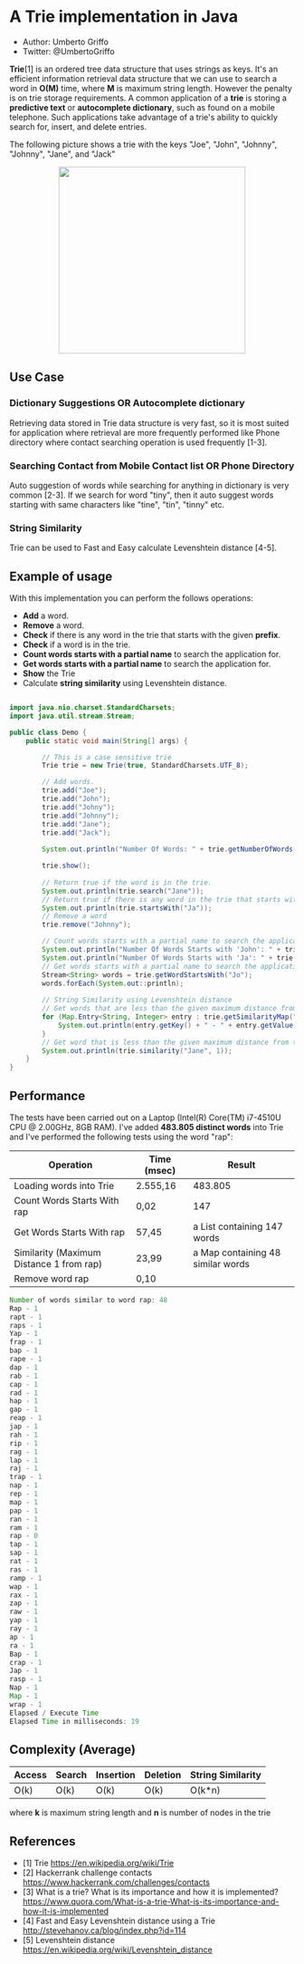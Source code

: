 # A Trie implementation in Java
* Author: Umberto Griffo
* Twitter: @UmbertoGriffo

**Trie**[1] is an ordered tree data structure that uses strings as keys. It's an efficient information retrieval data structure that we can use to search a word in **O(M)** time, where **M** is maximum string length. However the penalty is on trie storage requirements.
A common application of a **trie** is storing a **predictive text** or **autocomplete dictionary**, such as found on a mobile telephone.
Such applications take advantage of a trie's ability to quickly search for, insert, and delete entries.

The following picture shows a trie with the keys "Joe", "John", "Johnny", "Johnny", "Jane", and "Jack"
<p align="center">
  <img src="https://github.com/umbertogriffo/Trie/blob/master/Trie_example.png" height="330" width="330" />
</p>

## Use Case

### Dictionary Suggestions OR Autocomplete dictionary

Retrieving data stored in Trie data structure is very fast, so it is most suited for application where retrieval are more frequently performed like Phone directory where contact searching operation is used frequently [1-3].

### Searching Contact from Mobile Contact list OR Phone Directory

Auto suggestion of words while searching for anything in dictionary is very common [2-3].
If we search for word "tiny", then it auto suggest words starting with same characters like "tine", "tin", "tinny" etc.

### String Similarity 

Trie can be used to Fast and Easy calculate Levenshtein distance [4-5].

## Example of usage

With this implementation you can perform the follows operations:

- **Add** a word.
- **Remove** a word.
- **Check** if there is any word in the trie that starts with the given **prefix**.
- **Check** if a word is in the trie.
- **Count words starts with a partial name** to search the application for.
- **Get words starts with a partial name** to search the application for.
- **Show** the Trie
- Calculate **string similarity** using Levenshtein distance.

``` java

import java.nio.charset.StandardCharsets;
import java.util.stream.Stream;

public class Demo {
	public static void main(String[] args) {

		// This is a case sensitive trie
		Trie trie = new Trie(true, StandardCharsets.UTF_8);

		// Add words.
		trie.add("Joe");
		trie.add("John");
		trie.add("Johny");
		trie.add("Johnny");
		trie.add("Jane");
		trie.add("Jack");
		
		System.out.println("Number Of Words: " + trie.getNumberOfWords());

		trie.show();
		
		// Return true if the word is in the trie.
		System.out.println(trie.search("Jane"));
		// Return true if there is any word in the trie that starts with the given prefix.
		System.out.println(trie.startsWith("Ja"));
		// Remove a word
		trie.remove("Johnny");

		// Count words starts with a partial name to search the application for
		System.out.println("Number Of Words Starts with 'John': " + trie.countWordStartsWith("John"));
		System.out.println("Number Of Words Starts with 'Ja': " + trie.countWordStartsWith("Ja"));
		// Get words starts with a partial name to search the application for
		Stream<String> words = trie.getWordStartsWith("Jo");
		words.forEach(System.out::println);
		
		// String Similarity using Levenshtein distance		
		// Get words that are less than the given maximum distance from the target word
		for (Map.Entry<String, Integer> entry : trie.getSimilarityMap("Jane", 1).entrySet()) {
			System.out.println(entry.getKey() + " - " + entry.getValue());
		}
		// Get word that is less than the given maximum distance from the target word
		System.out.println(trie.similarity("Jane", 1));
	}
}
``` 
## Performance

The tests have been carried out on a Laptop (Intel(R) Core(TM) i7-4510U CPU @ 2.00GHz, 8GB RAM).
I've added **483.805 distinct words** into Trie and I've performed the following tests using the word "rap":

|Operation|Time (msec)|Result|
|----|----|----|
|Loading words into Trie|2.555,16|483.805|
|Count Words Starts With rap|0,02|147|
|Get Words Starts With rap|57,45| a List containing 147 words|
|Similarity (Maximum Distance 1 from rap)|23,99| a Map containing 48 similar words|
|Remove word rap|0,10| |

``` java
Number of words similar to word rap: 48
Rap - 1
rapt - 1
raps - 1
Yap - 1
frap - 1
bap - 1
rape - 1
dap - 1
rab - 1
cap - 1
rad - 1
hap - 1
gap - 1
reap - 1
jap - 1
rah - 1
rip - 1
rag - 1
lap - 1
raj - 1
trap - 1
nap - 1
rep - 1
map - 1
pap - 1
ran - 1
ram - 1
rap - 0
tap - 1
sap - 1
rat - 1
ras - 1
ramp - 1
wap - 1
rax - 1
zap - 1
raw - 1
yap - 1
ray - 1
ap - 1
ra - 1
Bap - 1
crap - 1
Jap - 1
rasp - 1
Nap - 1
Map - 1
wrap - 1
Elapsed / Execute Time
Elapsed Time in milliseconds: 19
```

## Complexity (Average)

|Access|Search|Insertion|Deletion|String Similarity|
|----|----|----|----|----|
|O(k)|O(k)|O(k)|O(k)|O(k*n)|

where **k** is maximum string length and **n** is number of nodes in the trie

## References
- [1] Trie https://en.wikipedia.org/wiki/Trie
- [2] Hackerrank challenge contacts https://www.hackerrank.com/challenges/contacts
- [3] What is a trie? What is its importance and how it is implemented? https://www.quora.com/What-is-a-trie-What-is-its-importance-and-how-it-is-implemented
- [4] Fast and Easy Levenshtein distance using a Trie http://stevehanov.ca/blog/index.php?id=114
- [5] Levenshtein distance https://en.wikipedia.org/wiki/Levenshtein_distance

